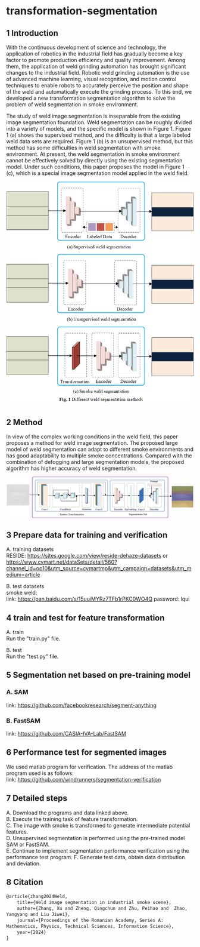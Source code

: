 # transformation-segmentation

## 1 Introduction
With the continuous development of science and technology, the application of robotics in the industrial field has gradually become a key factor to promote production efficiency and quality improvement. Among them, the application of weld grinding automation has brought significant changes to the industrial field. Robotic weld grinding automation is the use of advanced machine learning, visual recognition, and motion control techniques to enable robots to accurately perceive the position and shape of the weld and automatically execute the grinding process. 
To this end, we developed a new transformation segmentation algorithm to solve the problem of weld segmentation in smoke environment.

The study of weld image segmentation is inseparable from the existing image segmentation foundation. Weld segmentation can be roughly divided into a variety of models, and the specific model is shown in Figure 1. Figure 1 (a) shows the supervised method, and the difficulty is that a large labeled weld data sets are required. Figure 1 (b) is an unsupervised method, but this method has some difficulties in weld segmentation with smoke environment. At present, the weld segmentation in smoke environment cannot be effectively solved by directly using the existing segmentation model. Under such conditions, this paper proposes the model in Figure 1 (c), which is a special image segmentation model applied in the weld field.

![image](https://github.com/windrunners/transformation-segmentation/blob/main/method/segmentation%20mode.png)


## 2 Method
In view of the complex working conditions in the weld field, this paper proposes a method for weld image segmentation. The proposed large model of weld segmentation can adapt to different smoke environments and has good adaptability to multiple smoke concentrations. Compared with the combination of defogging and large segmentation models, the proposed algorithm has higher accuracy of weld segmentation.

![image](https://github.com/windrunners/transformation-segmentation/blob/main/method/method.png)


## 3 Prepare data for training and verification
A. training datasets  
RESIDE: <https://sites.google.com/view/reside-dehaze-datasets> or 
<https://www.cvmart.net/dataSets/detail/560?channel_id=op10&utm_source=cvmartmp&utm_campaign=datasets&utm_medium=article>

B. test datasets  
smoke weld:  
link: <https://pan.baidu.com/s/15uuiMYRz7TFb1rPKC0WO4Q>  password: lqui

## 4 train and test for feature transformation
A. train  
Run the "train.py" file.  

B. test  
Run the "test.py" file.  

## 5 Segmentation net based on pre-training model
### A. SAM  
link: <https://github.com/facebookresearch/segment-anything>  
### B. FastSAM
link: <https://github.com/CASIA-IVA-Lab/FastSAM>

## 6 Performance test for segmented images
We used matlab program for verification. The address of the matlab program used is as follows:  
link: <https://github.com/windrunners/segmentation-verification>

## 7 Detailed steps
A. Download the programs and data linked above.  
B. Execute the training task of feature transformation.  
C. The image with smoke is transformed to generate intermediate potential features.  
D. Unsupervised segmentation is performed using the pre-trained model SAM or FastSAM.  
E. Continue to implement segmentation performance verification using the performance test program.
F. Generate test data, obtain data distribution and deviation.

## 8 Citation
```
@article{zhang2024Weld,
    title={Weld image segmentation in industrial smoke scene},
    author={Zhang, Xu and Zheng, Qingchun and Zhu, Peihao and  Zhao, Yangyang and Liu Jiwei},
    journal={Proceedings of the Romanian Academy, Series A: Mathematics, Physics, Technical Sciences, Information Science},
    year={2024}
}
```






